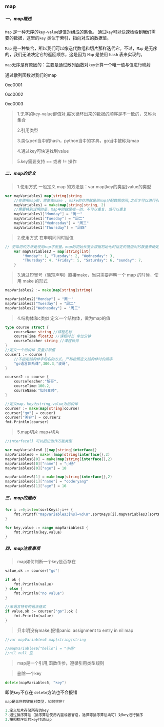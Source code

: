 ### map

##### 一、map概述

`Map` 是一种无序的`key-value`键值对组成的集合。
通过` key `可以快速检索到我们需要的数据，这里的`key` 类似于索引，指向对应的数据值。

`Map` 是一种集合，所以我们可以像迭代数组和切片那样迭代它。不过，`Map` 是无序的，我们无法决定它的返回顺序，这是因为 `Map` 是使用 `hash` 表来实现的。

`map`无序是有原因的：主要是通过散列函数对`key`计算一个唯一值与值进行映射

通过散列函数对我们的map

0xc0001

0xc0002

0xc0003


> 1.无序的key-value键值对,每次循环出来的数据的顺序是不一致的，又称为集合
> 
> 2.引用类型
> 
> 3.类似perl当中的hash，python当中的字典，go当中被称为map
> 
> 4.通过key可快速找到value
> 
> 5.key需要支持 == 或者 != 操作

##### 二、map的定义

> 1.使用方式 一般定义 map 的方法是：var map[key的类型]value的类型

```go
var mapVariables1 map[string]string
    //在使用map前，需要先make , make的作用就是给map分配数据空间,之后才可以进行引用
    mapVariables1 = make(map[string]string, 2)
    //需要特别说明的是，map中的键是唯一的，不可以重复，值可以重复
    mapVariables1["Monday"] = "周一"
    mapVariables1["Tuesday"] = "周二"
    mapVariables1["Wednesday"] = "周三"
    mapVariables1["Thursday"] = "周四"
```
 
> 2.使用方式 在申明同同时赋值

```go 
// 更常用的方法是使用map字面量。map的初始长度会根据初始化时指定的键值对的数量来确定。
    var mapVariables3 = map[string]int{
        "Monday": 1, "Tuesday": 2, "Wednesday": 3,
        "Thursday": 4, "Friday": 5, "Saturday": 6, "sunday": 7,
    }
```

> 3.通过短冒号（简短声明）直接make，当只需要声明一个 map 的时候，使用 make 的形式

```go 
mapVariables2 := make(map[string]string)

mapVariables2["Monday"] = "周一"
mapVariables2["Tuesday"] = "周二"
mapVariables2["Wednesday"] = "周三"
```

> 4.结构体和c类似 定义一个结构体，做为map的值

```go 
type course struct {
    courseName string //课程名称
    courseTime float32 //课程时长 单位分钟
    courseTeacher string //课程讲师
}
//定义一个结构体 变量并赋值
couser1 := course {
    //不指定结构体字段名的方式，严格按照定义结构体时的顺序
    "go语言体系课",300.3,"波哥",
}

courser2 := course {
    courseTeacher:"胡哥",
    courseTime:100.2,
    courseName:"如何变帅",
}

//定义map，key为string,value为结构体
courser := make(map[string]course)
courser["go"] = couser1
courser["美容"] = courser2
fmt.Println(courser)
```

> 5.map切片 map+切片

```go 
//interface{} 可以把它当作万能类型

var mapVariables6 []map[string]interface{}
mapVariables6 = make([]map[string]interface{},2)
mapVariables6[0] = make(map[string]interface{},2)
mapVariables6[0]["name"] = "小杨"
mapVariables6[0]["age"] = 18

mapVariables6[1] = make(map[string]interface{},2)
mapVariables6[1]["name"] = "coderyang"
mapVariables6[1]["age"] = 16
```

##### 三、map的遍历

```go  
for i :=0;i<len(sortKeys);i++ {
    fmt.Printf("mapVariables3[%s]=%d\n",sortKeys[i],mapVariables3[sortKeys[i]])
}

for key,value := range mapVariables3 {
    fmt.Println(key,value)
}
```

##### 四、map注意事项

> map如何判断一个key是否存在

```go 
value,ok := courser["go"]

if ok {
    fmt.Println(value)
} else {
    fmt.Println("no value")
}
    
//来语言特有的语法格式 
if value,ok := courser["go"];ok {
    fmt.Println(value)
}
```

> 只申明没有make,报错panic: assignment to entry in nil map

```go 
//var mapVariables6 map[string]string

//mapVariables6["hello"] = "小杨"
//nil null 空
```

> map是一个引用,函数传参，遵循引用类型规则


> 删除一个key

```go  
delete(mapVariables6, "key")
```
即使`key`不存在 `delete`方法也不会报错


```go
map是无序的键值对类型，如何排序?

1.定义切片存储所有的key
2.通过排序算法（排序算法使用内置或者冒泡，选择等排序算法均可）对key进行排序
3.按照排序后的key打印map
```
